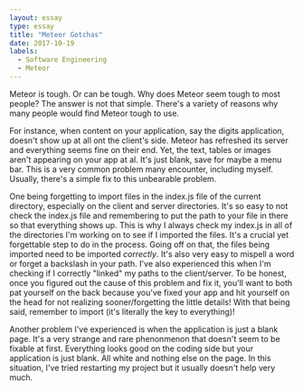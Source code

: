 ```yaml
---
layout: essay
type: essay
title: "Meteor Gotchas"
date: 2017-10-19
labels:
  - Software Engineering
  - Meteor
---
```


 Meteor is tough. Or can be tough. Why does Meteor seem tough to most people? The answer is not that simple. There's a variety of reasons why many people would find Meteor tough to use. 
 
 For instance, when content on your application, say the digits application, doesn't show up at all ont the client's side. Meteor has refreshed its server and everything seems fine on their end. Yet, the text, tables or images aren't appearing on your app at al. It's just blank, save for maybe a menu bar. This is a very common problem many encounter, including myself. Usually, there's a simple fix to this unbearable problem. 
 
 One being forgetting to import files in the index.js file of the current directory, especially on the client and server directories. It's so easy to not check the index.js file and remembering to put the path to your file in there so that everything shows up. This is why I always check my index.js in all of the directories I'm working on to see if I imported the files. It's a crucial yet forgettable step to do in the process. Going off on that, the files being imported need to be imported <em>correctly</em>. It's also very easy to mispell a word or forget a backslash in your path. I've also experienced this when I'm checking if I correctly "linked" my paths to the client/server. To be honest, once you figured out the cause of this problem and fix it, you'll want to both pat yourself on the back because you've fixed your app and hit yourself on the head for not realizing sooner/forgetting the little details! With that being said, remember to import (it's literally the key to everything)!
 
 Another problem I've experienced is when the application is just a blank page. It's a very strange and rare phenonmenon that doesn't seem to be fixable at first. Everything looks good on the coding side but your application is just blank. All white and nothing else on the page. In this situation, I've tried restarting my project but it usually doesn't help very much. 
 
 
 
     
 